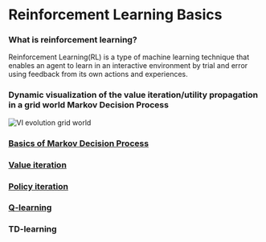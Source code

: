 # Reinforcement Learning Basics

### What is reinforcement learning?
Reinforcement Learning(RL) is a type of machine learning technique that enables an agent to learn in an interactive environment by trial and error using feedback from its own actions and experiences.

### Dynamic visualization of the value iteration/utility propagation in a grid world Markov Decision Process
![VI evolution grid world](https://github.com/tirthajyoti/RL_basics/blob/master/Images/Value%20iteration%20visualization%20for%20grid%20world.gif)
### [Basics of Markov Decision Process](https://github.com/tirthajyoti/RL_basics/blob/master/MDP_basics_value_iteration.ipynb)
### [Value iteration](https://github.com/tirthajyoti/RL_basics/blob/master/MDP_VI_PI_Q-learning_AIMA.ipynb)
### [Policy iteration](https://github.com/tirthajyoti/RL_basics/blob/master/MDP_VI_PI_Q-learning_AIMA.ipynb)
### [Q-learning](https://github.com/tirthajyoti/RL_basics/blob/master/MDP_VI_PI_Q-learning_AIMA.ipynb)
### TD-learning

